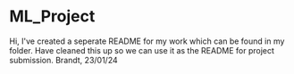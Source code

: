 # ML_Project
Hi, I've created a seperate README for my work which can be found in my folder.
Have cleaned this up so we can use it as the README for project submission.
Brandt, 23/01/24
